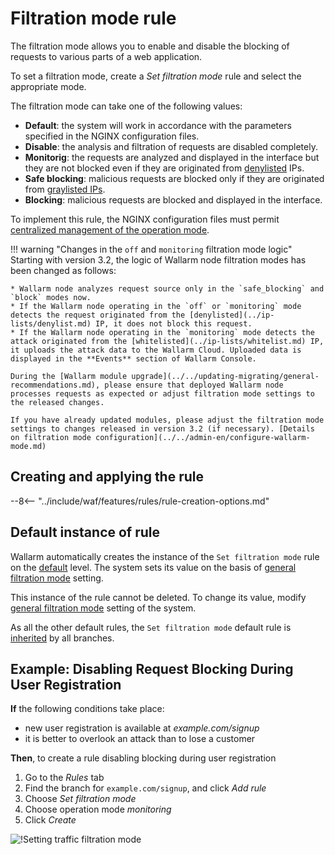 [link-wallarm-mode-override]:       ../../admin-en/configure-parameters-en.md#wallarm_mode_allow_override

[img-mode-rule]:        ../../images/user-guides/rules/wallarm-mode-rule-with-safe-blocking.png

# Filtration mode rule

The filtration mode allows you to enable and disable the blocking of requests to various parts of a web application.

To set a filtration mode, create a *Set filtration mode* rule and select the appropriate mode.

The filtration mode can take one of the following values:

* **Default**: the system will work in accordance with the parameters specified in the NGINX configuration files.
* **Disable**: the analysis and filtration of requests are disabled completely.
* **Monitorig**: the requests are analyzed and displayed in the interface but they are not blocked even if they are originated from [denylisted](../ip-lists/denylist.md) IPs.
* **Safe blocking**: malicious requests are blocked only if they are originated from [graylisted IPs](../ip-lists/graylist.md).
* **Blocking**: malicious requests are blocked and displayed in the interface.

To implement this rule, the NGINX configuration files must permit [centralized management of the operation mode][link-wallarm-mode-override].

!!! warning "Changes in the `off` and `monitoring` filtration mode logic"
    Starting with version 3.2, the logic of Wallarm node filtration modes has been changed as follows:

    * Wallarm node analyzes request source only in the `safe_blocking` and `block` modes now.
    * If the Wallarm node operating in the `off` or `monitoring` mode detects the request originated from the [denylisted](../ip-lists/denylist.md) IP, it does not block this request.
    * If the Wallarm node operating in the `monitoring` mode detects the attack originated from the [whitelisted](../ip-lists/whitelist.md) IP, it uploads the attack data to the Wallarm Cloud. Uploaded data is displayed in the **Events** section of Wallarm Console.

    During the [Wallarm module upgrade](../../updating-migrating/general-recommendations.md), please ensure that deployed Wallarm node processes requests as expected or adjust filtration mode settings to the released changes.

    If you have already updated modules, please adjust the filtration mode settings to changes released in version 3.2 (if necessary). [Details on filtration mode configuration](../../admin-en/configure-wallarm-mode.md)

## Creating and applying the rule

--8<-- "../include/waf/features/rules/rule-creation-options.md"

## Default instance of rule

Wallarm automatically creates the instance of the `Set filtration mode` rule on the [default](../../user-guides/rules/view.md#default-rules) level. The system sets its value on the basis of [general filtration mode](../../admin-en/configure-wallarm-mode.md#setting-up-the-general-filtration-rule-in-wallarm-console) setting.

This instance of the rule cannot be deleted. To change its value, modify [general filtration mode](../../admin-en/configure-wallarm-mode.md#setting-up-the-general-filtration-rule-in-wallarm-console) setting of the system.

As all the other default rules, the `Set filtration mode` default rule is [inherited](../../user-guides/rules/view.md) by all branches.

## Example: Disabling Request Blocking During User Registration

**If** the following conditions take place:

* new user registration is available at *example.com/signup*
* it is better to overlook an attack than to lose a customer

**Then**, to create a rule disabling blocking during user registration

1. Go to the *Rules* tab
1. Find the branch for `example.com/signup`, and click *Add rule*
1. Choose *Set filtration mode*
1. Choose operation mode *monitoring*
1. Click *Create*

![!Setting traffic filtration mode][img-mode-rule]
